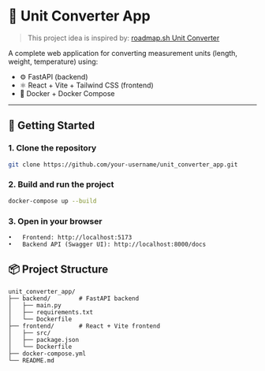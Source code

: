 # 🧮 Unit Converter App

> This project idea is inspired by: [roadmap.sh Unit Converter](https://roadmap.sh/projects/unit-converter)

A complete web application for converting measurement units (length, weight, temperature) using:

- ⚙️ FastAPI (backend)
- ⚛️ React + Vite + Tailwind CSS (frontend)
- 🐳 Docker + Docker Compose

---

## 🚀 Getting Started

### 1. Clone the repository

```bash
git clone https://github.com/your-username/unit_converter_app.git
```

### 2. Build and run the project

```bash
docker-compose up --build
```
### 3. Open in your browser

	•	Frontend: http://localhost:5173
	•	Backend API (Swagger UI): http://localhost:8000/docs

## 📦 Project Structure


```
unit_converter_app/
├── backend/        # FastAPI backend
│   ├── main.py
│   ├── requirements.txt
│   └── Dockerfile
├── frontend/       # React + Vite frontend
│   ├── src/
│   ├── package.json
│   └── Dockerfile
├── docker-compose.yml
└── README.md
```
